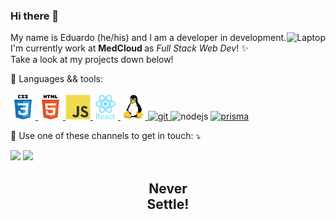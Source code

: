 ### Hi there 👋
<!--
**EduardoNagashima/EduardoNagashima** is a ✨ _special_ ✨ repository because its `README.md` (this file) appears on your GitHub profile.
Here are some ideas to get you started:
- 🔭 I’m currently working on ...
- 🌱 I’m currently learning ...
- 👯 I’m looking to collaborate on ...
- 🤔 I’m looking for help with ...
- 💬 Ask me about ...
- 📫 How to reach me: ...
- 😄 Pronouns: ...
- ⚡ Fun fact: ...
-->
<img src="https://i.kym-cdn.com/photos/images/original/001/164/611/8d0.gif?auto=webp&s=22cf7a28c70abfdc5d293f30f59cbcb9ee74ded2" max-width="400px" align="right" alt="Laptop">
<!--
https://i.pinimg.com/originals/78/5a/1b/785a1b9c359640da6bc9cfe3670b42ba.png
https://external-preview.redd.it/g9pTl0_-Gr7mseWzujFB8u1f150wqCPvsKGR13OB9OI.jpg?auto=webp&s=22cf7a28c70abfdc5d293f30f59cbcb9ee74ded2
https://i.kym-cdn.com/photos/images/original/001/164/611/8d0.gif
-->
<p align="left">
  My name is Eduardo (he/his) and I am a developer in development.<br>
  I'm currently work at <strong>MedCloud </strong> as <em>Full Stack Web Dev</em>! ✨<br>
  Take a look at my projects down below!
</p>
<p align="left">
  🦄 Languages && tools: </br></br>
<a href="https://www.w3schools.com/css/" target="_blank" rel="noreferrer"> <img src="https://raw.githubusercontent.com/devicons/devicon/master/icons/css3/css3-original-wordmark.svg" alt="css3" width="40" height="40"/> </a>  <a href="https://developer.mozilla.org/en-US/docs/Web/HTML" target="_blank" rel="noreferrer"> <img src="https://raw.githubusercontent.com/devicons/devicon/master/icons/html5/html5-original-wordmark.svg" alt="html5" width="40" height="40"/> </a> <a href="https://developer.mozilla.org/en-US/docs/Web/JavaScript" target="_blank" rel="noreferrer"> <img src="https://raw.githubusercontent.com/devicons/devicon/master/icons/javascript/javascript-original.svg" alt="javascript" width="40" height="40"/> </a>  <a href="https://reactjs.org/" target="_blank" rel="noreferrer"> <img src="https://raw.githubusercontent.com/devicons/devicon/master/icons/react/react-original-wordmark.svg" alt="react" width="40" height="40"/> </a> <a href="https://www.linux.org/" target="_blank" rel="noreferrer"> <img src="https://raw.githubusercontent.com/devicons/devicon/master/icons/linux/linux-original.svg" alt="linux" width="40" height="40"/> </a> <a href="https://git-scm.com/" target="_blank" rel="noreferrer"> <img src="https://www.vectorlogo.zone/logos/git-scm/git-scm-icon.svg" alt="git" width="40" height="40"/> </a><img src="https://everythingiknows.com/wp-content/uploads/2022/04/node-js-new.png" alt="nodejs" width="40" height="40"/> </a> <a href="https://www.prisma.io/" target="_blank" rel="noreferrer"> <img src="https://www.freelogovectors.net/wp-content/uploads/2022/01/prisma_logo-freelogovectors.net_.png" alt="prisma" width="40" height="40"/> </a></p>

<!-- 
<p align="left">
  💼 Ferramentas: <strong>Coloque as suas ferramentas de trabalho.</strong>
</p> -->
<p align="left">
  💌 Use one of these channels to get in touch: ⤵️
</p>
<p align="left">  
  <a href="https://www.linkedin.com/in/eduardonagashima/" alt="Linkedin">
  <img src="https://img.shields.io/badge/-Linkedin-0e76a8?style=flat-square&logo=Linkedin&logoColor=white&link=https://www.linkedin.com/in/eduardonagashima/" /></a>
  <a href="https://api.whatsapp.com/send?phone=5544999931650&text=Hey%20Eduardo!%20I%20saw%20your%20github%20profile%20and%20wanted%20to%20get%20in%20touch%20:D" alt="WhatsApp">
  <img src="https://img.shields.io/badge/-WhatsApp-25d366?style=flat-square&labelColor=25d366&logo=whatsapp&logoColor=white&link=https://api.whatsapp.com/send?phone=5512981238440&text=Hey%20Eduardo!%20I%20saw%20your%20github%20profile%20and%20wanted%20to%20get%20in%20touch%20:D"/></a>
</p>  

## <p align="center"> Never </br> Settle!</p>
